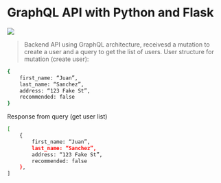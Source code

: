 # GraphQL API with Python and Flask
<img src="https://graphql.org/img/og-image.png">

> Backend API using GraphQL architecture, receivesd a mutation to create a user and a query to get the list of users. 
User structure for mutation (create user):

``` bash
{
    first_name: “Juan”,
    last_name: “Sanchez”,
    address: “123 Fake St”,
    recommended: false
}
```

Response from query (get user list)

``` bash
[
    {
        first_name: “Juan”,
        last_name: “Sanchez”,
        address: “123 Fake St”,
        recommended: false
    },
]
```